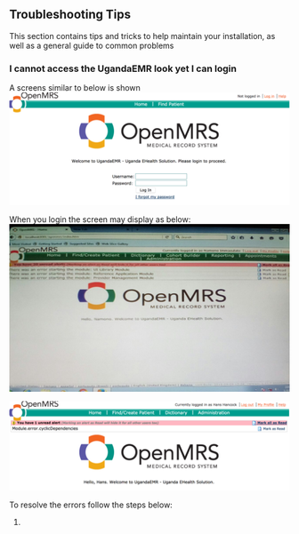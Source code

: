 ## Troubleshooting Tips

This section contains tips and tricks to help maintain your installation, as well as a general guide to common problems 

### I cannot access the UgandaEMR look yet I can login 
A screens similar to below is shown 
![Login Error no modules started](images/login_error_modules_not_started.png)

When you login the screen may display as below:
![Modules not started errors](images/module_not_started_error-1.jpg)

![Modules not started due to cyclic dependencies](images/module_not_started_error_2.png)

To resolve the errors follow the steps below:

1. 


